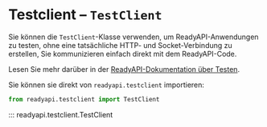 # Testclient – `TestClient`

Sie können die `TestClient`-Klasse verwenden, um ReadyAPI-Anwendungen zu testen, ohne eine tatsächliche HTTP- und Socket-Verbindung zu erstellen, Sie kommunizieren einfach direkt mit dem ReadyAPI-Code.

Lesen Sie mehr darüber in der [ReadyAPI-Dokumentation über Testen](../tutorial/testing.md).

Sie können sie direkt von `readyapi.testclient` importieren:

```python
from readyapi.testclient import TestClient
```

::: readyapi.testclient.TestClient
